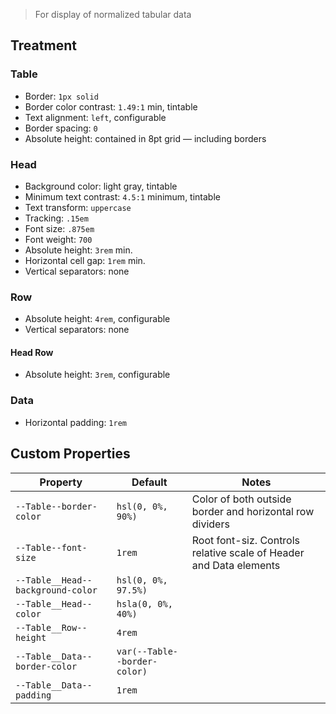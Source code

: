 > For display of normalized tabular data

## Treatment

### Table

- Border: `1px solid`
- Border color contrast: `1.49:1` min, tintable
- Text alignment: `left`, configurable
- Border spacing: `0`
- Absolute height: contained in 8pt grid — including borders

### Head

- Background color: light gray, tintable
- Minimum text contrast: `4.5:1` minimum, tintable
- Text transform: `uppercase`
- Tracking: `.15em`
- Font size: `.875em`
- Font weight: `700`
- Absolute height: `3rem` min.
- Horizontal cell gap: `1rem` min.
- Vertical separators: none

### Row

- Absolute height: `4rem`, configurable
- Vertical separators: none

#### Head Row

- Absolute height: `3rem`, configurable

### Data

- Horizontal padding: `1rem`

## Custom Properties

| Property                          | Default                      | Notes                                                              |
| --------------------------------- | ---------------------------- | ------------------------------------------------------------------ |
| `--Table--border-color`           | `hsl(0, 0%, 90%)`            | Color of both outside border and horizontal row dividers           |
| `--Table--font-size`              | `1rem`                       | Root font-siz. Controls relative scale of Header and Data elements |
| `--Table__Head--background-color` | `hsl(0, 0%, 97.5%)`          |                                                                    |
| `--Table__Head--color`            | `hsla(0, 0%, 40%)`           |                                                                    |
| `--Table__Row--height`            | `4rem`                       |                                                                    |
| `--Table__Data--border-color`     | `var(--Table--border-color)` |                                                                    |
| `--Table__Data--padding`          | `1rem`                       |                                                                    |

